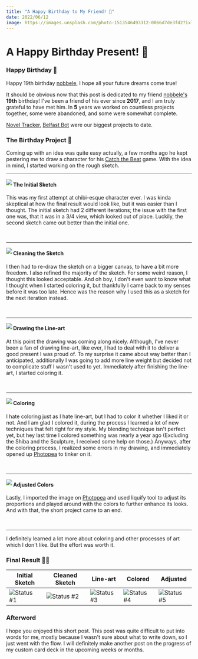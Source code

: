 ```yaml
---
title: "A Happy Birthday to My Friend! 🎂"
date: 2022/06/12
image: https://images.unsplash.com/photo-1513546493312-0066d7de3fd2?ixlib=rb-1.2.1&ixid=MnwxMjA3fDB8MHxwaG90by1wYWdlfHx8fGVufDB8fHx8&auto=format&fit=crop&w=500&h=500&q=30
---
```

# A Happy Birthday Present! 🎂

<h3 id="happy-birthday"> Happy Birthday 🎊 </h3>

Happy 19th birthday [nobbele](https://nobbele.dev), I hope all your future dreams come true!

It should be obvious now that this post is dedicated to my friend [nobbele's](https://nobbele.dev) **19th** birthday! I've been a friend of his ever since **2017**, and I am truly grateful to have met him. In **5** years we worked on countless projects together, some were abandoned, and some were somewhat complete.

[Novel Tracker][noveltracker], [Belfast Bot][belfastbot] were our biggest projects to date.

<h3 id="birthday-project"> The Birthday Project 🎁 </h3>

Coming up with an idea was quite easy actually, a few months ago he kept pestering me to draw a character for his [Catch the Beat](https://ctbw.nobbele.dev/) game. With the idea in mind, I started working on the rough sketch.

----

<img src="https://i.imgur.com/mGOyFAjm.png" align="left"/>

#### The Initial Sketch

This was my first attempt at chibi-esque character ever. I was kinda skeptical at how the final result would look like, but it was easier than I thought.
The initial sketch had 2 different iterations; the issue with the first one was, that it was in a 3/4 view, which looked out of place. Luckily, the second sketch came out better than the initial one.

<br clear="left"/>

----

<img src="https://i.imgur.com/POKC2bEm.png" align="left"/>

#### Cleaning the Sketch

I then had to re-draw the sketch on a bigger canvas, to have a bit more freedom. I also refined the majority of the sketch. For some weird reason, I thought this looked acceptable. And oh boy, I don't even want to know what I thought when I started coloring it, but thankfully I came back to my senses before it was too late. Hence was the reason why I used this as a sketch for the next iteration instead.

<br clear="left"/>

----

<img src="https://i.imgur.com/duy96z1m.png" align="left"/>

#### Drawing the Line-art

At this point the drawing was coming along nicely. Although, I've never been a fan of drawing line-art, like ever, I had to deal with it to deliver a good present I was proud of. To my surprise it came about way better than I anticipated, additionally I was going to add more line weight but decided not to complicate stuff I wasn't used to yet. Immediately after finishing the line-art, I started coloring it.

<br clear="left"/>

----

<img src="https://i.imgur.com/sn2TUvam.png" align="left"/>

#### Coloring

I hate coloring just as I hate line-art, but I had to color it whether I liked it or not. And I am glad I colored it, during the process I learned a lot of new techniques that felt right for my style. My blending technique isn't perfect yet, but hey last time I colored something was nearly a year ago (Excluding the Shiba and the Sculpture, I received some help on those.)
Anyways, after the coloring process, I realized some errors in my drawing, and immediately opened up [Photopea](https://www.photopea.com/) to tinker on it.

<br clear="left"/>

----

<img src="https://i.imgur.com/H5njXcvm.png" align="left"/>

#### Adjusted Colors

Lastly, I imported the image on [Photopea](https://www.photopea.com/) and used liquify tool to adjust its proportions and played around with the colors to further enhance its looks. And with that, the short project came to an end. 

<br clear="left"/>

----

I definitely learned a lot more about coloring and other processes of art which I don't like. But the effort was worth it.

<h3 id="final-result"> Final Result ✍🏻 </h3>

|Initial Sketch|Cleaned Sketch|Line-art|Colored|Adjusted|
|----------------------|----------------------|----------------------|----------------------|----------------------|
|![Status #1][status-1]|![Status #2][status-2]|![Status #3][status-3]|![Status #4][status-4]|![Status #5][status-5]|

<h3 id="afterword"> Afterword </h3>
I hope you enjoyed this short post. This post was quite difficult to put into words for me, mostly because I wasn't sure about what to write down, so I just went with the flow. I will definitely make another post on the progress of my custom card deck in the upcoming weeks or months.

[noveltracker]: https://github.com/thejayduck/novel-tracker
[belfastbot]: https://github.com/nobbele/BelfastBot

[status-1]: https://i.imgur.com/mGOyFAjm.png
[status-2]: https://i.imgur.com/POKC2bEm.png
[status-3]: https://i.imgur.com/duy96z1m.png
[status-4]: https://i.imgur.com/sn2TUvam.png
[status-5]: https://i.imgur.com/H5njXcvm.png